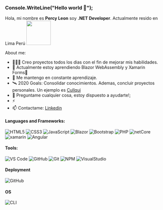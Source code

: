 ### Console.WriteLine("Hello world 👋");

Hola, mi nombre es **Percy Leon** soy **.NET Developer**. Actualmente resido en Lima Perú <img src="https://challengepost-s3-challengepost.netdna-ssl.com/photos/production/software_photos/000/456/275/datas/original.gif" width="80"/>

About me:

- 👨🏽‍💻 Creo proyectos todos los dias con el fin de mejorar mis habilidades.
- 🌱 Actualmente estoy aprendiendo Blazor WebAssembly y Xamarin Forms💚
- 💬 Me mantengo en constante aprendizaje.
- 🛰 2020 Goals: Consolidar conocimientos. Ademas, concluir proyectos personales. Un ejemplo es [Cullqui](https://cullqui.com)
- 💬 Preguntame cualquier cosa, estoy dispuesto a ayudarte!;
- ⚡ 
- 📫 Contactame: [Linkedin](https://www.linkedin.com/in/percy-luis-leon-lucas/)


#### Languages and Frameworks:

![HTML5](https://img.shields.io/badge/-HTML5-%23E44D27?style=flat-square&logo=html5&logoColor=ffffff)
![CSS3](https://img.shields.io/badge/-CSS3-%231572B6?style=flat-square&logo=css3)
![JavaScript](https://img.shields.io/badge/-JavaScript-f7df1e?style=flat-square&logo=javascript&logoColor=white)
![Blazor](https://img.shields.io/badge/-Blazor-blue)
![Bootstrap](https://img.shields.io/badge/-Bootstrap-563D7C?style=flat-square&logo=bootstrap)
![PHP](https://img.shields.io/badge/-PHP-green)
![netCore](https://img.shields.io/badge/-.Net%20Core-blue)
![xamarin](https://img.shields.io/badge/-Xamarin%20Forms-yellowgreen)
![Angular](https://img.shields.io/badge/-Angular-red)

#### Tools:

![VS Code](http://img.shields.io/badge/-VS%20Code-007ACC?style=flat-square&logo=visual-studio-code&logoColor=ffffff)
![GitHub](https://img.shields.io/badge/-GitHub-181717?style=flat-square&logo=github)
![Git](https://img.shields.io/badge/-Git-%23F05032?style=flat-square&logo=git&logoColor=ffffff)
![NPM](https://img.shields.io/badge/-NPM-cb3837?style=flat-square&logo=npm&logoColor=ffffff)
![VisualStudio](https://img.shields.io/badge/-Visual%20Studio%202019-blue)

#### Deployment

![GitHub](https://img.shields.io/badge/-GitHub%20Pages-181717?style=flat-square&logo=github)

#### OS

![CLI](http://img.shields.io/badge/-Windows-007ACC?style=flat-square&logo=windows&logoColor=ffffff)
